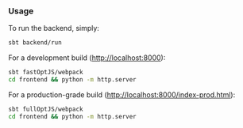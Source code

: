 ### Usage

To run the backend, simply:
```bash
sbt backend/run
```

For a development build ([http://localhost:8000](http://localhost:8000)):
```bash
sbt fastOptJS/webpack
cd frontend && python -m http.server
``` 

For a production-grade build ([http://localhost:8000/index-prod.html](http://localhost:8000/index-prod.html)):
```bash
sbt fullOptJS/webpack
cd frontend && python -m http.server
```